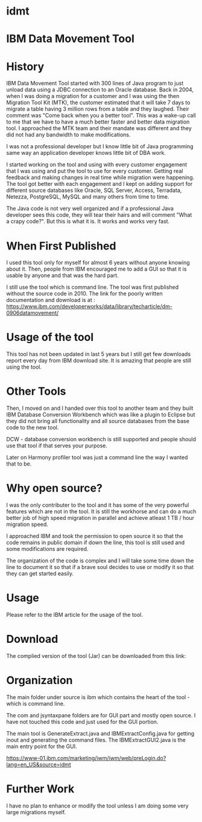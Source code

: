 # idmt
IBM Data Movement Tool
======================

History
=======

IBM Data Movement Tool started with 300 lines of Java program to just unload data using a JDBC connection to an Oracle database. Back in 2004, when I was doing a migration for a customer and I was using the then Migration Tool Kit (MTK), the customer estimated that it will take 7 days to migrate a table having 3 million rows from a table and they laughed. Their comment was "Come back when you a better tool". This was a wake-up call to me that we have to have a much better faster and better data migration tool. I approached the MTK team and their mandate was different and they did not had any bandwidth to make modifications.

I was not a professional developer but I know little bit of Java programming same way an application developer knows little bit of DBA work.

I started working on the tool and using with every customer engagement that I was using and put the tool to use for every customer. Getting real feedback and making changes in real time while migration were happening. The tool got better with each engagement and I kept on adding support for different source databases like Oracle, SQL Server, Access, Terradata, Netezza, PostgreSQL, MySQL and many others from time to time.

The Java code is not very well organized and if a professional Java developer sees this code, they will tear their hairs and will comment "What a crapy code?". But this is what it is. It works and works very fast.

When First Published
====================

I used this tool only for myself for almost 6 years without anyone knowing about it. Then, people from IBM encouraged me to add a GUI so that it is usable by anyone and that was the hard part.

I still use the tool which is command line. The tool was first published without the source code in 2010. The link for the poorly written documentation and download is at : https://www.ibm.com/developerworks/data/library/techarticle/dm-0906datamovement/

Usage of the tool
=================

This tool has not been updated in last 5 years but I still get few downloads report every day from IBM download site. It is amazing that people are still using the tool.

Other Tools
===========

Then, I moved on and I handed over this tool to another team and they built IBM Database Conversion Workbench which was like a plugin to Eclipse but they did not bring all functionality and all source databases from the base code to the new tool.

DCW - database conversion workbench is still supported and people should use that tool if that serves your purpose.

Later on Harmony profiler tool was just a command line the way I wanted that to be.

Why open source?
================

I was the only contributer to the tool and it has some of the very powerful features which are not in the tool. It is still the workhorse and can do a much better job of high speed migration in parallel and achieve atleast 1 TB / hour migration speed.

I approached IBM and took the permission to open source it so that the code remains in public domain if down the line, this tool is still used and some modifications are required.

The organization of the code is complex and I will take some time down the line to document it so that if a brave soul decides to use or modify it so that they can get started easily.

Usage
=====

Please refer to the IBM article for the usage of the tool.

Download
========

The complied version of the tool (Jar) can be downloaded from this link:

Organization
============

The main folder under source is ibm which contains the heart of the tool - which is command line.

The com and jsyntaxpane folders are for GUI part and mostly open source. I have not touched this code and just used for the GUI portion.

The main tool is GenerateExtract.java and IBMExtractConfig.java for getting inout and generating the command files. The IBMExtractGUI2.java is the main entry point for the GUI.

https://www-01.ibm.com/marketing/iwm/iwm/web/preLogin.do?lang=en_US&source=idmt

Further Work
============

I have no plan to enhance or modify the tool unless I am doing some very large migrations myself.

